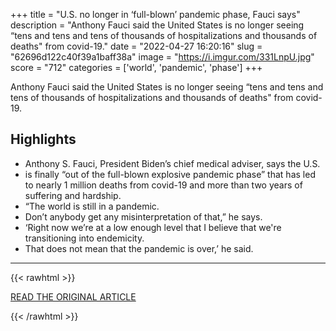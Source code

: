 +++
title = "U.S. no longer in ‘full-blown’ pandemic phase, Fauci says"
description = "Anthony Fauci said the United States is no longer seeing “tens and tens and tens of thousands of hospitalizations and thousands of deaths\" from covid-19."
date = "2022-04-27 16:20:16"
slug = "62696d122c40f39a1baff38a"
image = "https://i.imgur.com/331LnpU.jpg"
score = "712"
categories = ['world', 'pandemic', 'phase']
+++

Anthony Fauci said the United States is no longer seeing “tens and tens and tens of thousands of hospitalizations and thousands of deaths\" from covid-19.

## Highlights

- Anthony S. Fauci, President Biden’s chief medical adviser, says the U.S.
- is finally “out of the full-blown explosive pandemic phase” that has led to nearly 1 million deaths from covid-19 and more than two years of suffering and hardship.
- “The world is still in a pandemic.
- Don’t anybody get any misinterpretation of that,” he says.
- ‘Right now we’re at a low enough level that I believe that we're transitioning into endemicity.
- That does not mean that the pandemic is over,’ he said.

---

{{< rawhtml >}}
  <p class="article-category">
    <a target="_blank" href="https://www.washingtonpost.com/health/2022/04/27/pandemic-phase-over-fauci-covid/">READ THE ORIGINAL ARTICLE</a>
  </p>
{{< /rawhtml >}}
